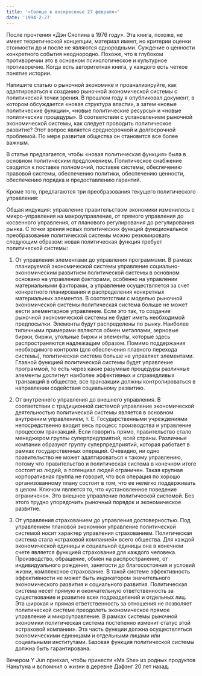 ```yaml
---
title: '«Солнце в воскресенье 27 февраля»'
date: '1994-2-27'
---
```

После прочтения «Дэн Сяопина в 1976 году». Эта книга, похоже, не имеет теоретической концепции, материал имеет, но критерии оценки стоимости до и после не являются однородными. Суждение о ценности конкретного события неоднородно. Похоже, что в глубоком противоречии это в основном психологическое и культурное противоречие. Когда есть авторитетная книга, у каждого есть четкое понятие истории.

Напишите статью о рыночной экономике и проанализируйте, как адаптироваться к созданию рыночной экономической системы с политической точки зрения. В прошлом году я опубликовал документ, в котором обсуждается «новая структура власти», а затем «новые политические функции», «новые политические ресурсы» и «новые политические процедуры». В соответствии с установлением рыночной экономической системы, как следует проводить политическое развитие? Этот вопрос является среднесрочной и долгосрочной проблемой. По мере развития общества он становится все более важным.

В статье предлагается, чтобы «новая политическая функция» была в основном политическим предложением. Политическое снабжение сводится к поставке полномочий, поставке системы, обеспечению правовой системы, обеспечению политики, обеспечению ценности, обеспечению порядка и предоставлению гарантий.

Кроме того, предлагаются три преобразования текущего политического управления:

Общая индукция: управление правительством экономики изменилось с микро-управления на макроуправление, от прямого управления до косвенного управления, от планового регулирования до регулирования рынка. С точки зрения новых политических функций функциональное преобразование политической системы можно резюмировать следующим образом: новая политическая функция требует политической системы:

1. От управления элементами до управления программами. В рамках планируемой экономической системы управление социально-экономическим развитием политической системы в основном основано на управлении факторами, особенно на управлении материальными факторами, а управление осуществляется за счет конкретного планирования и распределения конкретных материальных элементов. В соответствии с моделью рыночной экономической системы политическая система больше не может вести элементарное управление. Если это так, то создание рыночной экономической системы не будет иметь необходимой предпосылки. Элементы будут распределены по рынку. Наиболее типичными примерами являются обмен металлами, зерновые биржи, биржи, угольные биржи и элементы, которые здесь распространяются надлежащим образом. Помимо поддержания необходимого контроля (для обеспечения плавного перехода системы), политическая система больше не управляет элементами. Главной функцией политической системы будет управление программой, то есть через какие разумные процедуры различные элементы достигнут наиболее эффективных и справедливых транзакций в обществе, все транзакции должны контролироваться в направлении содействия социальному развитию.

2. От внутреннего управления до внешнего управления. В соответствии с традиционной системой управление экономической деятельностью политической системы является в основном внутренним управлением, т. Е. Государственными учреждениями непосредственно входит весь процесс производства и управление процессом транзакций. Если говорить прямо, правительство стало менеджером группы суперпредприятий, всей страны. Различные компании образуют группу суперпредприятий, которая работает в рамках государственных операций. Очевидно, ни одно правительство не может адаптироваться к такому управлению, потому что правительство и политическая система в конечном итоге состоят из людей, а потенциал людей ограничен. Такая крупная корпоративная группа не говорит, что вся операция по хорошо организованному плану состоит в том, что ее нелегко поддерживать в целом. Ключом является то, что «установленное поведение ограничено». Это внешнее управление политической системой. Без этого трудно упорядочить рыночный порядок и экономическое развитие.

3. От управления страхованием до управления достоверностью. Под управлением плановой экономики управление политической системой носит характер управления страхованием. Политическая система стала «страховой компанией» всего общества. Для каждой экономической единицы и социальной единицы она в конечном счете является функцией страхования для каждого человека. Производство, обращение, обмен на распространение, от индивидуального рождения, занятости до благосостояния и условий жизни, комплексное страхование. В такой системе эффективность эффективности не может быть индикатором значительного экономического развития и социального развития. Политическая система несет прямую и окончательную ответственность за существование и развитие всех подразделений и отдельных лиц. Эта широкая и прямая ответственность за отношения не позволяет политической системе преодолеть экономическое прямое управление и микроуправление. В рамках системы рыночной экономики политическая система постепенно изменит статус этой «страховой компании». Эта часть функции должна осуществляться экономическими единицами и отдельными лицами или социальными институтами. Базовая функция политической системы должна быть гарантирована.

Вечером Y Jun приехал, чтобы принести «Ma She» из родных продуктов Наньтуна и вспомнил о жизни в деревне Дафэнг 20 лет назад.